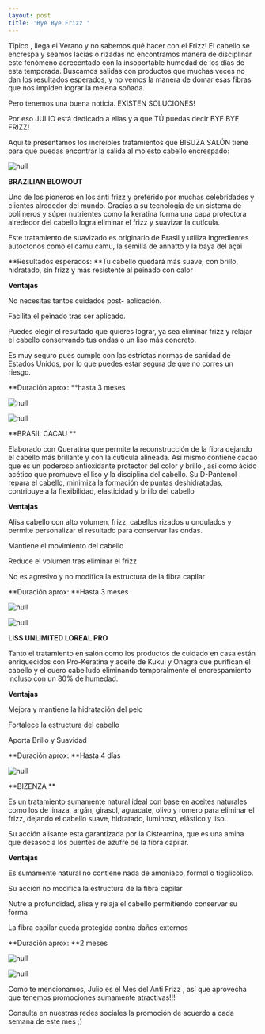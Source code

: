 ```yaml
---
layout: post
title: 'Bye Bye Frizz '
---
```

Típico , llega el Verano y no sabemos qué hacer con el Frizz! El cabello se encrespa y seamos lacias o rizadas no encontramos manera de disciplinar  este fenómeno acrecentado con la insoportable humedad de los días de esta temporada. Buscamos salidas con productos que muchas veces no dan los resultados esperados, y no vemos la manera de domar esas fibras que nos impiden lograr la melena soñada.

Pero tenemos una buena noticia. EXISTEN SOLUCIONES!

Por eso JULIO está dedicado a ellas y a que TÚ puedas decir BYE BYE FRIZZ!

Aquí te presentamos los increíbles tratamientos que BISUZA SALÓN tiene para que puedas encontrar la salida al molesto cabello encrespado:

![null](/img/uploads/byefrizz.jpg)

**BRAZILIAN BLOWOUT**

Uno de los pioneros en los anti frizz y preferido por muchas celebridades y clientes alrededor del mundo. Gracias a su tecnología de un sistema de polímeros y súper nutrientes  como la keratina  forma una capa protectora alrededor del cabello logra eliminar el frizz y suavizar la cutícula. 

Este tratamiento de suavizado es originario de Brasil y utiliza ingredientes autóctonos como el camu camu, la semilla de annatto y la baya del açai

**Resultados esperados: **Tu cabello quedará más suave, con brillo, hidratado, sin frizz y más resistente al peinado con calor

**Ventajas**

No necesitas tantos cuidados post- aplicación. 

Facilita el peinado tras ser aplicado.  

Puedes elegir el resultado que quieres lograr, ya sea eliminar frizz  y relajar el cabello conservando tus ondas o un liso más concreto. 

Es muy seguro pues cumple con las estrictas normas de sanidad de Estados Unidos, por lo que puedes estar segura de que no corres un riesgo. 

**Duración aprox: **hasta 3 meses 

![null](/img/uploads/brasilianblowout.jpg)

![null](/img/uploads/antesydespuesok.jpg)

**BRASIL CACAU **

Elaborado con Queratina que permite la reconstrucción de la fibra dejando el cabello más brillante y con la cutícula alineada. Así mismo contiene cacao que es un poderoso antioxidante protector del color y brillo , así como ácido acético que promueve el liso y la disciplina del cabello. Su D-Pantenol repara el cabello, minimiza la formación de puntas deshidratadas, contribuye a la flexibilidad, elasticidad y brillo del cabello

**Ventajas**

Alisa  cabello con alto volumen, frizz, cabellos rizados u ondulados y permite personalizar el resultado para conservar las ondas.

Mantiene el movimiento del cabello

Reduce el volumen tras eliminar el frizz

No es agresivo y no modifica la estructura de la fibra capilar

**Duración aprox: **Hasta 3 meses 

![null](/img/uploads/brasilcacau.jpg)

![null](/img/uploads/antesydespuesbrasilcacau.jpg)

**LISS UNLIMITED LOREAL PRO**

Tanto el tratamiento en salón como los productos de cuidado en casa están enriquecidos con Pro-Keratina y aceite de Kukui y Onagra que purifican el cabello y el cuero cabelludo eliminando temporalmente el encrespamiento incluso con un 80% de humedad. 

**Ventajas**

Mejora y mantiene la hidratación del pelo

Fortalece la estructura del cabello

Aporta Brillo y Suavidad 

**Duración aprox: **Hasta 4 días

![null](/img/uploads/lissunlimited.jpg)

**BIZENZA **

Es un tratamiento sumamente natural ideal con base en aceites naturales como los de linaza, argán, girasol, aguacate, olivo y romero para eliminar el frizz, dejando el cabello suave, hidratado, luminoso, elástico y liso.

Su acción alisante esta garantizada por la Cisteamina, que es una amina que desasocia los puentes de azufre de la fibra capilar.

**Ventajas**

Es sumamente natural no contiene nada de amoniaco, formol o tioglicolico.

Su acción no modifica la estructura de la fibra capilar

Nutre a profundidad, alisa y relaja el cabello permitiendo conservar su forma

La fibra capilar queda protegida contra daños externos

**Duración aprox: **2 meses 

![null](/img/uploads/bizenza.jpg)

![null](/img/uploads/antesydespuesbizenza.jpg)

Como te mencionamos, Julio es el Mes del Anti Frizz , así que aprovecha que tenemos promociones sumamente atractivas!!!

Consulta en nuestras redes sociales la promoción de acuerdo a cada semana de este mes ;)

